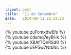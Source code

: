 ```yaml
---
layout: post
title:  "11 de Setembro"
date:   2014-09-11 22:33:23
---
```


<div class="dilma bt-video-container">{% youtube zuFomxdwEfs %}</div>
<div class="marina bt-video-container">{% youtube cdumq7eyBHk %}</div>
<div class="aecio bt-video-container">{% youtube X8AfTQnRSd0 %}</div>
<div class="luciana bt-video-container">{% youtube uEP5w7NtbNc %}</div>
